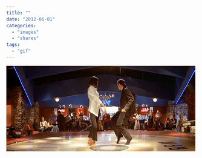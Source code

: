 ```yaml
---
title: ""
date: "2012-06-01"
categories: 
  - "images"
  - "shares"
tags: 
  - "gif"
---
```


![](images/tumblr_m4xlipbSdd1qz4vrlo1_500.gif)

